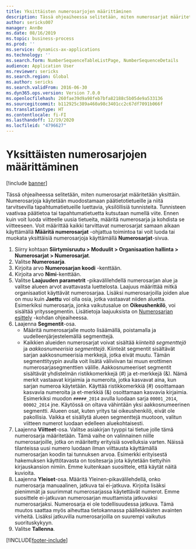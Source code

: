 ```yaml
---
title: Yksittäisten numerosarjojen määrittäminen
description: Tässä ohjeaiheessa selitetään, miten numerosarjat määritetään yksittäin.
author: sericks007
manager: AnnBe
ms.date: 08/16/2019
ms.topic: business-process
ms.prod: ''
ms.service: dynamics-ax-applications
ms.technology: ''
ms.search.form: NumberSequenceTableListPage, NumberSequenceDetails
audience: Application User
ms.reviewer: sericks
ms.search.region: Global
ms.author: sericks
ms.search.validFrom: 2016-06-30
ms.dyn365.ops.version: Version 7.0.0
ms.openlocfilehash: 260fae39d9a98feb7bfa82188c5b05de9a533136
ms.sourcegitcommit: b112925c389a460a98c3401cc2c67df7091b066f
ms.translationtype: HT
ms.contentlocale: fi-FI
ms.lasthandoff: 12/19/2020
ms.locfileid: "4796627"
---
```

# <a name="set-up-number-sequences-on-an-individual-basis"></a>Yksittäisten numerosarjojen määrittäminen

[!include [banner](../../includes/banner.md)]

Tässä ohjeaiheessa selitetään, miten numerosarjat määritetään yksittäin. Numerosarjoja käytetään muodostamaan päätietotietueille ja niitä tarvitsevilla tapahtumatietueille luettavia, yksilöllisiä tunnisteita. Tunnisteen vaativaa päätietoa tai tapahtumatietuetta kutsutaan numellä viite. Ennen kuin voit luoda viitteelle uusia tietueita, määritä numerosarja ja kohdista se viitteeseen. Voit määrittää kaikki tarvittavat numerosarjat samaan aikaan käyttämällä **Määritä numerosarjat** -ohjattua toimintoa tai voit luoda tai muokata yksittäisiä numerosarjoja käyttämällä **Numerosarjat**-sivua.

1. Siirry kohtaan **Siirtymisruutu > Moduulit > Organisaation hallinta > Numerosarjat > Numerosarjat**.
2. Valitse **Numerosarja**.
3. Kirjoita arvo **Numerosarjan koodi** -kenttään.
4. Kirjoita arvo **Nimi**-kenttään.
5. Valitse **Laajuuden parametrit** -pikavälilehdellä numerosarjan alue ja valitse alueen arvot avattavasta luettelosta. Laajuus määrittää mitkä organisaatiot käyttävät numerosarjaa. Lisäksi numerosarjoilla joiden alue on muu kuin **Jaettu** voi olla osia, jotka vastaavat niiden aluetta. Esimerkiksi numerosarja, jonka vaikutusalue on **Oikeushenkilö**, voi sisältää yrityssegmentin. Lisätietoja laajuuksista on [Numerosarjan esittely](https://docs.microsoft.com/dynamics365/unified-operations/fin-and-ops/organization-administration/number-sequence-overview) -kohdan ohjeaiheessa. 
6. Laajenna **Segmentit**-osa.
    - Määritä numerosarjalle muoto lisäämällä, poistamalla ja uudelleenjärjestelemällä segmenttejä.  
    - Kaikkien alueiden numerosarjat voivat sisältää *kiinteitä segmenttejä* ja *aakkosnumeerisia segmenttejä*. Kiinteät segmentit sisältävät sarjan aakkosnumeerisia merkkejä, jotka eivät muutu. Tämän segmenttityypin avulla voit lisätä väliviivan tai muun erottimen numerosarjasegmenttien välille. Aakkosnumeeriset segmentit sisältävät yhdistelmän ristikkomerkkejä (#) ja et-merkkejä (&). Nämä merkit vastaavat kirjaimia ja numeroita, jotka kasvavat aina, kun sarjan numeroa käytetään. Käyttää ristikkomerkkiä (#) osoittamaan kasvavia numeroita ja et-merkkiä (&) osoittamaan kasvavia kirjaimia. Esimerkiksi muodon `#####_2014` avulla luodaan sarja `00001_2014`, `00002_2014` jne. Käytössä on oltava vähintään yksi aakkosnumeerinen segmentti. Alueen osat, kuten yritys tai oikeushenkilö, eivät ole pakollisia. Vaikka et sisällytä alueen segmenttejä muotoon, valitun viitteen numerot luodaan edelleen aluekohtaisesti.  
7. Laajenna **Viitteet**-osa. Valitse asiakirjan tyyppi tai tietue jolle tämä numerosarja määritetään. Tämä vaihe on valinnainen niille numerosarjoille, jotka on määritetty erityisiä sovelluksia varten. Näissä tilanteissa uusi numero luodaan ilman viittausta käyttämällä numerosarjan koodin tai tunnuksen arvoa. Esimerkki erityisestä hakemuksen käyttötavasta on tositesarja jota käytetään tiettyihin kirjauskansion nimiin. Emme kuitenkaan suosittele, että käytät näitä kuvioita.  
8. Laajenna **Yleiset**-osa. Määritä Yleinen-pikavälilehdellä, onko numerosarja manuaalinen, jatkuva tai ei-jatkuva. Kirjoita lisäksi pienimmät ja suurimmat numerosarjassa käytettävät numerot. Emme suosittele ei-jatkuvan numerosarjan muuttamista jatkuvaksi numerosarjaksi. Numerosarja ei ole todellisuudessa jatkuva. Tämä muutos saattaa myös aiheuttaa tietokannassa päällekkäisten avainten virheitä. Lisäksi jatkuvilla numerosarjoilla on suurempi vaikutus suorituskykyyn.   
9. Valitse **Tallenna**.



[!INCLUDE[footer-include](../../../../includes/footer-banner.md)]
